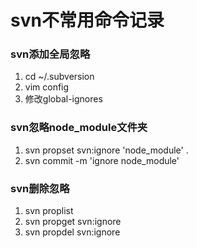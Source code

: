<h1>svn不常用命令记录</h1>

<h3>svn添加全局忽略</h3>
<ol>
  <li>cd ~/.subversion</li>
  <li>vim config</li>
  <li>修改global-ignores</li>
</ol>

<h3>svn忽略node_module文件夹</h3>
<ol>
  <li>svn propset svn:ignore 'node_module' .</li>
  <li>svn commit -m 'ignore node_module'</li>
</ol>

<h3>svn删除忽略</h3>
<ol>
  <li>svn proplist</li>
  <li>svn propget svn:ignore</li>
  <li>svn propdel svn:ignore</li>
</ol>